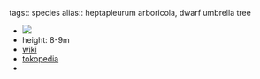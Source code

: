 tags:: species
alias:: heptapleurum arboricola, dwarf umbrella tree

- ![](https://peach-geographical-bat-397.mypinata.cloud/ipfs/QmTaNxdxcDogc4MCvGgxFYQ95xhFd67UQX35W3E7KcGTLT)
- height: 8-9m
- [wiki](https://en.wikipedia.org/wiki/Heptapleurum_arboricola)
- [tokopedia](https://www.tokopedia.com/putriatanaman/tanaman-walisongo-hijau-schefflera-arboricola?extParam=ivf%3Dfalse%26src%3Dsearch)
-